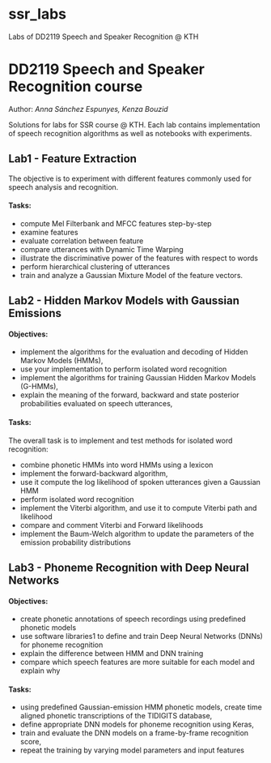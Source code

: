 # ssr_labs
Labs of DD2119 Speech and Speaker Recognition @ KTH

# DD2119 Speech and Speaker Recognition course
Author: *Anna Sánchez Espunyes,  Kenza Bouzid*

Solutions for labs for SSR course @ KTH. Each lab contains implementation of speech recognition algorithms as well as notebooks with experiments.

## Lab1 - Feature Extraction

The objective is to experiment with different features commonly used for speech analysis and recognition. 

#### Tasks:

* compute Mel Filterbank and MFCC features step-by-step
* examine features
*  evaluate correlation between feature
*  compare utterances with Dynamic Time Warping
*  illustrate the discriminative power of the features with respect to words
*  perform hierarchical clustering of utterances
*  train and analyze a Gaussian Mixture Model of the feature vectors. 


## Lab2 - Hidden Markov Models with Gaussian Emissions

#### Objectives:

* implement the algorithms for the evaluation and decoding of Hidden Markov Models
  (HMMs),
* use your implementation to perform isolated word recognition
*  implement the algorithms for training Gaussian Hidden Markov Models (G-HMMs),
*  explain the meaning of the forward, backward and state posterior probabilities evaluated
  on speech utterances,

#### Tasks:

The overall task is to implement and test methods for isolated word recognition:

* combine phonetic HMMs into word HMMs using a lexicon
*  implement the forward-backward algorithm,
*  use it compute the log likelihood of spoken utterances given a  Gaussian HMM
*  perform isolated word recognition
*  implement the Viterbi algorithm, and use it to compute Viterbi path and likelihood
*  compare and comment Viterbi and Forward likelihoods
*  implement the Baum-Welch algorithm to update the parameters of the emission probability
  distributions

## Lab3 - Phoneme Recognition with Deep Neural Networks

#### Objectives:

* create phonetic annotations of speech recordings using predefined phonetic models
*  use software libraries1 to define and train Deep Neural Networks (DNNs) for phoneme recognition
*  explain the difference between HMM and DNN training
* compare which speech features are more suitable for each model and explain why

#### Tasks:

* using predefined Gaussian-emission HMM phonetic models, create time aligned phonetic
  transcriptions of the TIDIGITS database,
* define appropriate DNN models for phoneme recognition using Keras,
* train and evaluate the DNN models on a frame-by-frame recognition score,
* repeat the training by varying model parameters and input features